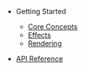 - Getting Started
  - [Core Concepts](/core-concepts.md)
  - [Effects](/effects.md)
  - [Rendering](/rendering.md)

- [API Reference](oolong/index.md)
